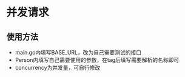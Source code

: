 # 并发请求
## 使用方法
* main.go内填写BASE_URL，改为自己需要测试的接口
* Person内填写自己需要使用的参数，在tag后填写需要解析的名称即可
* concurrency为并发量，可自行修改
